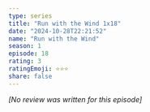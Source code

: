 ```yaml
---
type: series
title: "Run with the Wind 1x18"
date: "2024-10-28T22:21:52"
name: "Run with the Wind"
season: 1
episode: 18
rating: 3
ratingEmoji: ⭐️⭐️⭐️
share: false
---
```


_[No review was written for this episode]_
